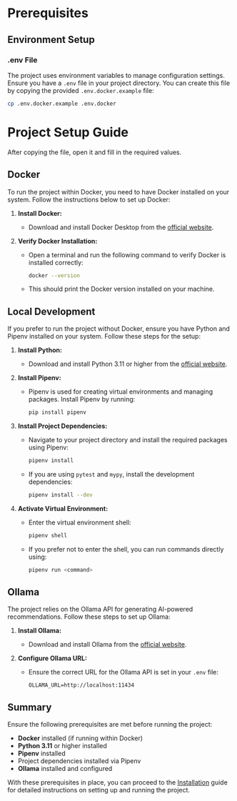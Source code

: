 # Prerequisites

## Environment Setup

### .env File

The project uses environment variables to manage configuration settings. Ensure you have a `.env` file in your project directory. You can create this file by copying the provided `.env.docker.example` file:

```bash
cp .env.docker.example .env.docker
```

# Project Setup Guide

After copying the file, open it and fill in the required values.

## Docker

To run the project within Docker, you need to have Docker installed on your system. Follow the instructions below to set up Docker:

1. **Install Docker:**

    - Download and install Docker Desktop from the [official website](https://www.docker.com/products/docker-desktop).
   
2. **Verify Docker Installation:**

    - Open a terminal and run the following command to verify Docker is installed correctly:

        ```bash
        docker --version
        ```

    - This should print the Docker version installed on your machine.

## Local Development

If you prefer to run the project without Docker, ensure you have Python and Pipenv installed on your system. Follow these steps for the setup:

1. **Install Python:**
    - Download and install Python 3.11 or higher from the [official website](https://www.python.org/downloads/).

2. **Install Pipenv:**
    - Pipenv is used for creating virtual environments and managing packages. Install Pipenv by running:
      ```bash
      pip install pipenv
      ```

3. **Install Project Dependencies:**
    - Navigate to your project directory and install the required packages using Pipenv:
      ```bash
      pipenv install
      ```
    - If you are using `pytest` and `mypy`, install the development dependencies:
      ```bash
      pipenv install --dev
      ```

4. **Activate Virtual Environment:**
    - Enter the virtual environment shell:
      ```bash
      pipenv shell
      ```
    - If you prefer not to enter the shell, you can run commands directly using:
      ```bash
      pipenv run <command>
      ```


## Ollama

The project relies on the Ollama API for generating AI-powered recommendations. Follow these steps to set up Ollama:

1. **Install Ollama:**
   - Download and install Ollama from the [official website](https://www.ollama.com/).

2. **Configure Ollama URL:**
   - Ensure the correct URL for the Ollama API is set in your `.env` file:
     ```env
     OLLAMA_URL=http://localhost:11434
     ```


## Summary

Ensure the following prerequisites are met before running the project:

- **Docker** installed (if running within Docker)
- **Python 3.11** or higher installed
- **Pipenv** installed
- Project dependencies installed via Pipenv
- **Ollama** installed and configured

With these prerequisites in place, you can proceed to the [Installation](installation.md) guide for detailed instructions on setting up and running the project.
